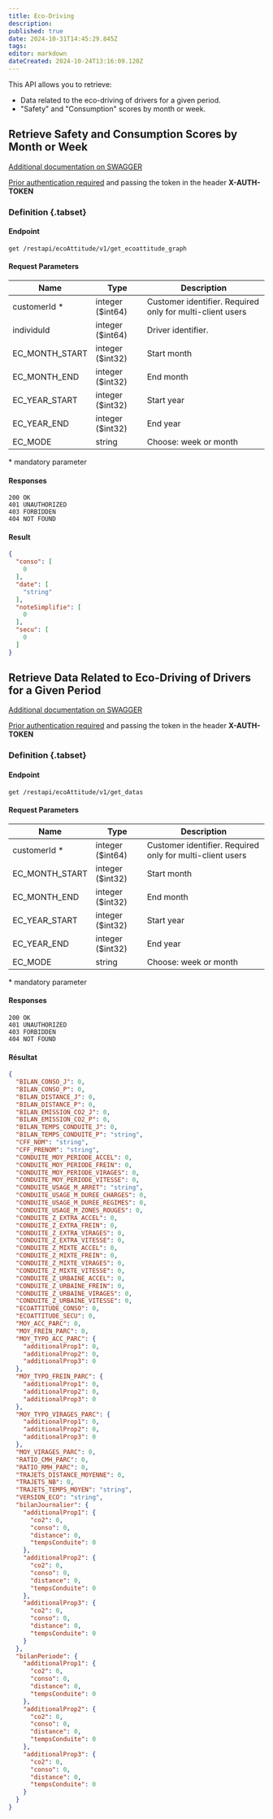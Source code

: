 ```yaml
---
title: Eco-Driving
description: 
published: true
date: 2024-10-31T14:45:29.845Z
tags: 
editor: markdown
dateCreated: 2024-10-24T13:16:09.120Z
---
```


This API allows you to retrieve:

- Data related to the eco-driving of drivers for a given period.
- "Safety" and "Consumption" scores by month or week.

## Retrieve Safety and Consumption Scores by Month or Week

[Additional documentation on SWAGGER](https://v3.oceansystem.com/ocean-3.0.0/apidocs/#/monecoattitude/getEchoattitudeGraphUsingGET)

[Prior authentication required](./acces.md#authentication-via-post-request) and passing the token in the header **X-AUTH-TOKEN**

### Definition {.tabset}

#### Endpoint
```
get /restapi/ecoAttitude/v1/get_ecoattitude_graph
```

#### Request Parameters

| Name            | Type             | Description                                                                                  |
| --------------- | ---------------- | -------------------------------------------------------------------------------------------- |
| customerId *    | integer ($int64) | Customer identifier. Required only for multi-client users                                   |
| individuId      | integer ($int64) | Driver identifier.                                                                          |
| EC_MONTH_START  | integer ($int32) | Start month                                                                                |
| EC_MONTH_END    | integer ($int32) | End month                                                                                  |
| EC_YEAR_START   | integer ($int32) | Start year                                                                                 |
| EC_YEAR_END     | integer ($int32) | End year                                                                                   |
| EC_MODE         | string           | Choose: week or month                                                                      |

\* mandatory parameter 

#### Responses

```application/json;charset=utf-8
200 OK
401 UNAUTHORIZED
403 FORBIDDEN
404 NOT FOUND
```

#### Result

```JSON
{
  "conso": [
    0
  ],
  "date": [
    "string"
  ],
  "noteSimplifie": [
    0
  ],
  "secu": [
    0
  ]
}
```

## Retrieve Data Related to Eco-Driving of Drivers for a Given Period

[Additional documentation on SWAGGER](https://v3.oceansystem.com/ocean-3.0.0/apidocs/#/monecoattitude/getDatasUsingGET)

[Prior authentication required](./acces.md#authentication-via-post-request) and passing the token in the header **X-AUTH-TOKEN**

### Definition {.tabset}

#### Endpoint
```
get /restapi/ecoAttitude/v1/get_datas
```

#### Request Parameters

| Name            | Type             | Description                                                                                  |
| --------------- | ---------------- | -------------------------------------------------------------------------------------------- |
| customerId *    | integer ($int64) | Customer identifier. Required only for multi-client users                                   |
| EC_MONTH_START  | integer ($int32) | Start month                                                                                |
| EC_MONTH_END    | integer ($int32) | End month                                                                                  |
| EC_YEAR_START   | integer ($int32) | Start year                                                                                 |
| EC_YEAR_END     | integer ($int32) | End year                                                                                   |
| EC_MODE         | string           | Choose: week or month                                                                      |

\* mandatory parameter

#### Responses

```application/json;charset=utf-8
200 OK
401 UNAUTHORIZED
403 FORBIDDEN
404 NOT FOUND
```

#### Résultat

```JSON
{
  "BILAN_CONSO_J": 0,
  "BILAN_CONSO_P": 0,
  "BILAN_DISTANCE_J": 0,
  "BILAN_DISTANCE_P": 0,
  "BILAN_EMISSION_CO2_J": 0,
  "BILAN_EMISSION_CO2_P": 0,
  "BILAN_TEMPS_CONDUITE_J": 0,
  "BILAN_TEMPS_CONDUITE_P": "string",
  "CFF_NOM": "string",
  "CFF_PRENOM": "string",
  "CONDUITE_MOY_PERIODE_ACCEL": 0,
  "CONDUITE_MOY_PERIODE_FREIN": 0,
  "CONDUITE_MOY_PERIODE_VIRAGES": 0,
  "CONDUITE_MOY_PERIODE_VITESSE": 0,
  "CONDUITE_USAGE_M_ARRET": "string",
  "CONDUITE_USAGE_M_DUREE_CHARGES": 0,
  "CONDUITE_USAGE_M_DUREE_REGIMES": 0,
  "CONDUITE_USAGE_M_ZONES_ROUGES": 0,
  "CONDUITE_Z_EXTRA_ACCEL": 0,
  "CONDUITE_Z_EXTRA_FREIN": 0,
  "CONDUITE_Z_EXTRA_VIRAGES": 0,
  "CONDUITE_Z_EXTRA_VITESSE": 0,
  "CONDUITE_Z_MIXTE_ACCEL": 0,
  "CONDUITE_Z_MIXTE_FREIN": 0,
  "CONDUITE_Z_MIXTE_VIRAGES": 0,
  "CONDUITE_Z_MIXTE_VITESSE": 0,
  "CONDUITE_Z_URBAINE_ACCEL": 0,
  "CONDUITE_Z_URBAINE_FREIN": 0,
  "CONDUITE_Z_URBAINE_VIRAGES": 0,
  "CONDUITE_Z_URBAINE_VITESSE": 0,
  "ECOATTITUDE_CONSO": 0,
  "ECOATTITUDE_SECU": 0,
  "MOY_ACC_PARC": 0,
  "MOY_FREIN_PARC": 0,
  "MOY_TYPO_ACC_PARC": {
    "additionalProp1": 0,
    "additionalProp2": 0,
    "additionalProp3": 0
  },
  "MOY_TYPO_FREIN_PARC": {
    "additionalProp1": 0,
    "additionalProp2": 0,
    "additionalProp3": 0
  },
  "MOY_TYPO_VIRAGES_PARC": {
    "additionalProp1": 0,
    "additionalProp2": 0,
    "additionalProp3": 0
  },
  "MOY_VIRAGES_PARC": 0,
  "RATIO_CMH_PARC": 0,
  "RATIO_RMH_PARC": 0,
  "TRAJETS_DISTANCE_MOYENNE": 0,
  "TRAJETS_NB": 0,
  "TRAJETS_TEMPS_MOYEN": "string",
  "VERSION_ECO": "string",
  "bilanJournalier": {
    "additionalProp1": {
      "co2": 0,
      "conso": 0,
      "distance": 0,
      "tempsConduite": 0
    },
    "additionalProp2": {
      "co2": 0,
      "conso": 0,
      "distance": 0,
      "tempsConduite": 0
    },
    "additionalProp3": {
      "co2": 0,
      "conso": 0,
      "distance": 0,
      "tempsConduite": 0
    }
  },
  "bilanPeriode": {
    "additionalProp1": {
      "co2": 0,
      "conso": 0,
      "distance": 0,
      "tempsConduite": 0
    },
    "additionalProp2": {
      "co2": 0,
      "conso": 0,
      "distance": 0,
      "tempsConduite": 0
    },
    "additionalProp3": {
      "co2": 0,
      "conso": 0,
      "distance": 0,
      "tempsConduite": 0
    }
  }
}
```
